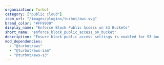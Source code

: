 ```yaml
---
organization: Turbot
category: ["public cloud"]
icon_url: "/images/plugins/turbot/aws.svg"
brand_color: "#FF9900"
display_name: "Enforce Block Public Access on S3 Buckets"
short_name: "enforce_block_public_access_on_bucket"
description: "Ensure block public access settings is enabled for S3 buckets."
mod_dependencies:
  - "@turbot/aws"
  - "@turbot/aws-iam"
  - "@turbot/aws-s3"
---
```

